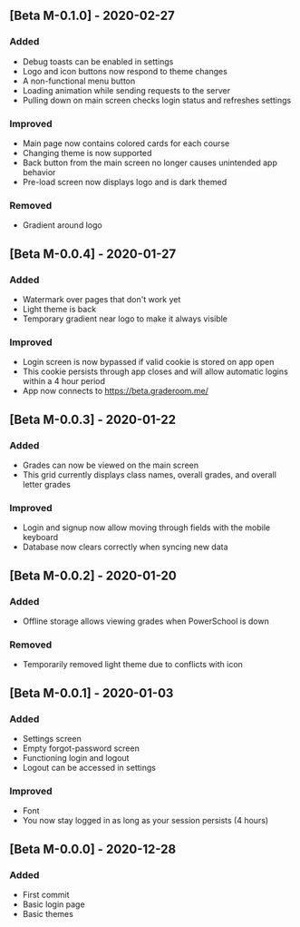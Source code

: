 <!-- ------------------------------------------------------------------------------------------- -->
<!-- ------------------------------------------------------------------------------------------- -->
<!-- --------------------------------- Format for Known Issues --------------------------------- -->
<!-- ------------------------------------------------------------------------------------------- -->

<!-- ## [Known Issues] - Send bug reports in Settings > Help > Feedback Form -->
<!-- - Incorrect grade step calculation <strong>[Fixed in Beta M-X.X.X]</strong> -->


<!-- ------------------------------------------------------------------------------------------- -->
<!-- ------------------------------- Format for Released Versions ------------------------------ -->
<!-- ------------------------------------------------------------------------------------------- -->
<!-- ## [Stable/Beta M-X.X.X] - YYYY-MM-DD -->
<!-- ### Added/Improved/Fixed/Removed -->
<!-- - Specifics -->


<!-- ------------------------------------------------------------------------------------------- -->
<!-- ------------------------------------ Versioning Guide ------------------------------------- -->
<!-- ------------------------------------------------------------------------------------------- -->

<!-- ALL versions with SEVEN or FEWER entries: increase THIRD digit -->
<!-- ALL versions with EIGHT or MORE entries: increase SECOND digit -->
<!-- STABLE versions with LOTS of entries: increase FIRST digit -->
<!-- ALL updates within a day must be in the same version, -->
<!-- unless separated by an announcement or stability -->


<!-- ------------------------------------------------------------------------------------------- -->
<!-- -------------------------------------- Special HTML --------------------------------------- -->
<!-- ------------------------------------------------------------------------------------------- -->

<!-- Use the following HTML before information specific to Beta -->
<!-- <em>[Beta]</em> -->

<!-- Use the following HTML before information specific to mobile users -->
<!-- <em>[Mobile]</em> -->


<!-- ------------------------------------------------------------------------------------------- -->
<!-- ------------------------------------------------------------------------------------------- -->

## [Beta M-0.1.0] - 2020-02-27
### Added
- Debug toasts can be enabled in settings
- Logo and icon buttons now respond to theme changes
- A non-functional menu button
- Loading animation while sending requests to the server
- Pulling down on main screen checks login status and refreshes settings

### Improved
- Main page now contains colored cards for each course
- Changing theme is now supported
- Back button from the main screen no longer causes unintended app behavior
- Pre-load screen now displays logo and is dark themed

### Removed
- Gradient around logo

## [Beta M-0.0.4] - 2020-01-27
### Added
- Watermark over pages that don't work yet
- Light theme is back
- Temporary gradient near logo to make it always visible

### Improved
- Login screen is now bypassed if valid cookie is stored on app open
- This cookie persists through app closes and will allow automatic logins within a 4 hour period
- App now connects to https://beta.graderoom.me/

## [Beta M-0.0.3] - 2020-01-22
### Added
- Grades can now be viewed on the main screen
- This grid currently displays class names, overall grades, and overall letter grades

### Improved
- Login and signup now allow moving through fields with the mobile keyboard
- Database now clears correctly when syncing new data

## [Beta M-0.0.2] - 2020-01-20
### Added
- Offline storage allows viewing grades when PowerSchool is down

### Removed
- Temporarily removed light theme due to conflicts with icon

## [Beta M-0.0.1] - 2020-01-03
### Added
- Settings screen
- Empty forgot-password screen
- Functioning login and logout
- Logout can be accessed in settings

### Improved
- Font
- You now stay logged in as long as your session persists (4 hours)

## [Beta M-0.0.0] - 2020-12-28
### Added
- First commit
- Basic login page
- Basic themes